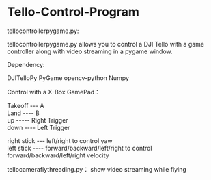 # Tello-Control-Program
tellocontrollerpygame.py:

tellocontrollerpygame.py allows you to 
control a DJI Tello with a game controller 
along with video streaming in a pygame window.


Dependency:

DJITelloPy
PyGame
opencv-python
Numpy

Control with a X-Box GamePad：

Takeoff ---  A  
Land ---- B  
up ----- Right Trigger  
down ---- Left Trigger  

right stick --- left/right to control yaw  
left stick ---- forward/backward/left/right to control forward/backward/left/right velocity

tellocameraflythreading.py：
show video streaming while flying
